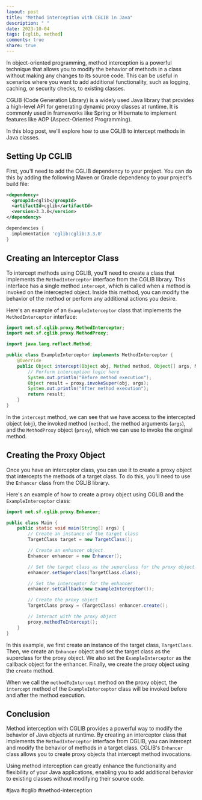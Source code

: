 ```yaml
---
layout: post
title: "Method interception with CGLIB in Java"
description: " "
date: 2023-10-04
tags: [cglib, method]
comments: true
share: true
---
```


In object-oriented programming, method interception is a powerful technique that allows you to modify the behavior of methods in a class without making any changes to its source code. This can be useful in scenarios where you want to add additional functionality, such as logging, caching, or security checks, to existing classes.

CGLIB (Code Generation Library) is a widely used Java library that provides a high-level API for generating dynamic proxy classes at runtime. It is commonly used in frameworks like Spring or Hibernate to implement features like AOP (Aspect-Oriented Programming).

In this blog post, we'll explore how to use CGLIB to intercept methods in Java classes.

## Setting Up CGLIB

First, you'll need to add the CGLIB dependency to your project. You can do this by adding the following Maven or Gradle dependency to your project's build file:

```xml
<dependency>
  <groupId>cglib</groupId>
  <artifactId>cglib</artifactId>
  <version>3.3.0</version>
</dependency>
```

```groovy
dependencies {
  implementation 'cglib:cglib:3.3.0'
}
```

## Creating an Interceptor Class

To intercept methods using CGLIB, you'll need to create a class that implements the `MethodInterceptor` interface from the CGLIB library. This interface has a single method `intercept`, which is called when a method is invoked on the intercepted object. Inside this method, you can modify the behavior of the method or perform any additional actions you desire.

Here's an example of an `ExampleInterceptor` class that implements the `MethodInterceptor` interface:

```java
import net.sf.cglib.proxy.MethodInterceptor;
import net.sf.cglib.proxy.MethodProxy;

import java.lang.reflect.Method;

public class ExampleInterceptor implements MethodInterceptor {
    @Override
    public Object intercept(Object obj, Method method, Object[] args, MethodProxy proxy) throws Throwable {
        // Perform interception logic here
        System.out.println("Before method execution");
        Object result = proxy.invokeSuper(obj, args);
        System.out.println("After method execution");
        return result;
    }
}
```

In the `intercept` method, we can see that we have access to the intercepted object (`obj`), the invoked method (`method`), the method arguments (`args`), and the `MethodProxy` object (`proxy`), which we can use to invoke the original method.

## Creating the Proxy Object

Once you have an interceptor class, you can use it to create a proxy object that intercepts the methods of a target class. To do this, you'll need to use the `Enhancer` class from the CGLIB library.

Here's an example of how to create a proxy object using CGLIB and the `ExampleInterceptor` class:

```java
import net.sf.cglib.proxy.Enhancer;

public class Main {
    public static void main(String[] args) {
        // Create an instance of the target class
        TargetClass target = new TargetClass();

        // Create an enhancer object
        Enhancer enhancer = new Enhancer();

        // Set the target class as the superclass for the proxy object
        enhancer.setSuperclass(TargetClass.class);

        // Set the interceptor for the enhancer
        enhancer.setCallback(new ExampleInterceptor());

        // Create the proxy object
        TargetClass proxy = (TargetClass) enhancer.create();

        // Interact with the proxy object
        proxy.methodToIntercept();
    }
}
```

In this example, we first create an instance of the target class, `TargetClass`. Then, we create an `Enhancer` object and set the target class as the superclass for the proxy object. We also set the `ExampleInterceptor` as the callback object for the enhancer. Finally, we create the proxy object using the `create` method.

When we call the `methodToIntercept` method on the proxy object, the `intercept` method of the `ExampleInterceptor` class will be invoked before and after the method execution.

## Conclusion

Method interception with CGLIB provides a powerful way to modify the behavior of Java objects at runtime. By creating an interceptor class that implements the `MethodInterceptor` interface from CGLIB, you can intercept and modify the behavior of methods in a target class. CGLIB's `Enhancer` class allows you to create proxy objects that intercept method invocations.

Using method interception can greatly enhance the functionality and flexibility of your Java applications, enabling you to add additional behavior to existing classes without modifying their source code.

#java #cglib #method-interception